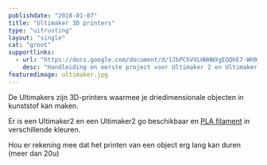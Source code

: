 ```yaml
---
publishdate: "2018-01-07"
title: "Ultimaker 3D printers"
type: "uitrusting"
layout: "single"
cat: "groot"
supportlinks:
  - url: "https://docs.google.com/document/d/1JbPChVVLHWHWXgEQQhE7-WH0_flL1Y1jTTHYm0H2zRA/edit?usp=sharing"
    desc: "Handleiding en eerste project voor Ultimaker 2 en Ultimaker 2 Go."
featuredimage: ultimaker.jpg
---
```

De Ultimakers zijn 3D-printers waarmee je driedimensionale objecten in kunststof kan maken.

Er is een Ultimaker2 en een Ultimaker2 go beschikbaar en [PLA filament](/uitrusting/materialen/) in verschillende kleuren.

Hou er rekening mee dat het printen van een object erg lang kan duren (meer dan 20u)